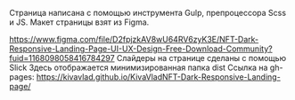 Страница написана с помощью инструмента Gulp, препроцессора Scss и JS. Макет страницы взят из Figma. 

https://www.figma.com/file/D2fpjzkAV8wU64RV6zyK3E/NFT-Dark-Responsive-Landing-Page-UI-UX-Design-Free-Download-Community?fuid=1168098058416784297
Слайдеры на странице сделаны с помощью Slick
Здесь отображается минимизированная папка dist
Ссылка на gh-pages:
https://kivavlad.github.io/KivaVladNFT-Dark-Responsive-Landing-page/
